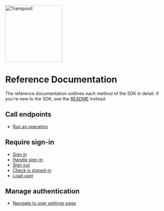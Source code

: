 <img src="https://www.transposit.com/img/transposit-logo-black.png" width="182px" alt="Transposit"/>

# Reference Documentation

The reference documentation outlines each method of the SDK in detail. If you're new to the SDK, see the [README](../README.md) instead.

## Call endpoints

* [Run an operation](methods/run.md)

## Require sign-in

* [Sign in](methods/sign-in.md)
* [Handle sign-in](methods/handle-sign-in.md)
* [Sign out](methods/sign-out.md)
* [Check is signed-in](methods/is-signed-in.md)
* [Load user](methods/load-user.md)

## Manage authentication

* [Navigate to user settings page](methods/settings-uri.md)